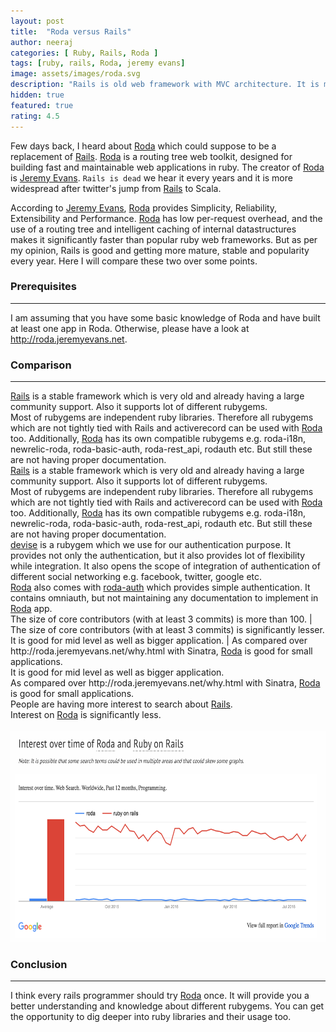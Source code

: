 ```yaml
---
layout: post
title:  "Roda versus Rails"
author: neeraj
categories: [ Ruby, Rails, Roda ]
tags: [ruby, rails, Roda, jeremy evans]
image: assets/images/roda.svg
description: "Rails is old web framework with MVC architecture. It is more stable, mature and popular. Roda is relatively new and claims to be a substitute of Rails. Is it really better than Rails?"
hidden: true
featured: true
rating: 4.5
---
```


Few days back, I heard about [Roda](http://roda.jeremyevans.net/) which could suppose to be a replacement of [Rails](guides.rubyonrails.org). [Roda](http://roda.jeremyevans.net/) is a routing tree web toolkit, designed for building fast and maintainable web applications in ruby. The creator of [Roda](http://roda.jeremyevans.net/) is [Jeremy Evans](https://github.com/jeremyevans). ```Rails is dead``` we hear it every years and it is more widespread after twitter's jump from [Rails](guides.rubyonrails.org) to Scala. 

According to [Jeremy Evans](https://github.com/jeremyevans), [Roda](http://roda.jeremyevans.net/) provides Simplicity, Reliability, Extensibility and Performance. [Roda](http://roda.jeremyevans.net/) has low per-request overhead, and the use of a routing tree and intelligent caching of internal datastructures makes it significantly faster than popular ruby web frameworks. But as per my opinion, Rails is good and getting more mature, stable and popularity every year. Here I will compare these two over some points.

### Prerequisites
---
I am assuming that you have some basic knowledge of Roda and have built at least one app in Roda. Otherwise, please have a look at http://roda.jeremyevans.net.

### Comparison
---

<div class="row">
	<div class="col-md-6">
		<a href="guides.rubyonrails.org">Rails</a> is a stable framework which is very old and already having a large community support. Also it supports lot of different rubygems.
	</div>
	<div class="col-md-6">
		Most of rubygems are independent ruby libraries. Therefore all rubygems which are not tightly tied with Rails and activerecord can be used with <a href="http://roda.jeremyevans.net">Roda</a> too. Additionally, <a href="http://roda.jeremyevans.net">Roda</a> has its own compatible rubygems e.g. roda-i18n, newrelic-roda, roda-basic-auth, roda-rest_api, rodauth etc. But still these are not having proper documentation.
	</div>
</div>
<div class="row">
	<div class="col-md-6">
		<a href="guides.rubyonrails.org">Rails</a> is a stable framework which is very old and already having a large community support. Also it supports lot of different rubygems.
	</div>
	<div class="col-md-6">
		Most of rubygems are independent ruby libraries. Therefore all rubygems which are not tightly tied with Rails and activerecord can be used with <a href="http://roda.jeremyevans.net">Roda</a> too. Additionally, <a href="http://roda.jeremyevans.net">Roda</a> has its own compatible rubygems e.g. roda-i18n, newrelic-roda, roda-basic-auth, roda-rest_api, rodauth etc. But still these are not having proper documentation.
	</div>
</div>
<div class="row">
	<div class="col-md-6">
		<a href="https://github.com/plataformatec/devise">devise</a> is a rubygem which we use for our authentication purpose. It provides not only the authentication, but it also provides lot of flexibility while integration. It also opens the scope of integration of authentication of different social networking e.g. facebook, twitter, google etc.
	</div>
	<div class="col-md-6">
		<a href="http://roda.jeremyevans.net">Roda</a> also comes with <a href="https://github.com/beno/roda-auth">roda-auth</a> which provides simple authentication. It contains omniauth, but not maintaining any documentation to implement in <a href="http://roda.jeremyevans.net">Roda</a> app.
	</div>
</div>
<div class="row">
	<div class="col-md-6">
		The size of core contributors (with at least 3 commits) is more than 100. | The size of core contributors (with at least 3 commits) is significantly lesser. 
	</div>
	<div class="col-md-6">
		It is good for mid level as well as bigger application. | As compared over http://roda.jeremyevans.net/why.html with Sinatra, <a href="http://roda.jeremyevans.net">Roda</a> is good for small applications.
	</div>
</div>
<div class="row">
	<div class="col-md-6">
		It is good for mid level as well as bigger application.
	</div>
	<div class="col-md-6">
		As compared over http://roda.jeremyevans.net/why.html with Sinatra, <a href="http://roda.jeremyevans.net">Roda</a> is good for small applications.
	</div>
</div>
<div class="row">
	<div class="col-md-6">
		People are having more interest to search about <a href="guides.rubyonrails.org">Rails</a>.
	</div>
	<div class="col-md-6">
		Interest on <a href="http://roda.jeremyevans.net">Roda</a> is significantly less.
	</div>
</div>
<br />
<img src="/assets/images/roda-vs-rails.png" alt="Interest over time of Roda and Ruby on Rails" width="740" height="338" class='img-responsive'>


### Conclusion
---
I think every rails programmer should try [Roda](http://roda.jeremyevans.net/) once. It will provide you a better understanding and knowledge about different rubygems. You can get the opportunity to dig deeper into ruby libraries and their usage too. 
